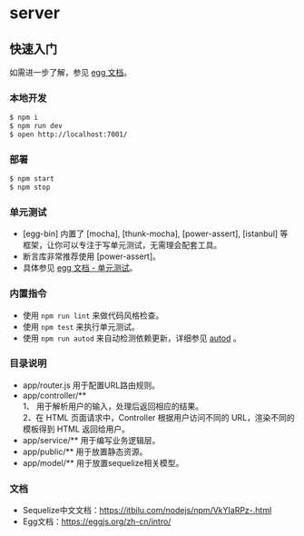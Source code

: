 # server



## 快速入门

<!-- 在此次添加使用文档 -->

如需进一步了解，参见 [egg 文档][egg]。

### 本地开发

```bash
$ npm i
$ npm run dev
$ open http://localhost:7001/
```

### 部署

```bash
$ npm start
$ npm stop
```

### 单元测试

- [egg-bin] 内置了 [mocha], [thunk-mocha], [power-assert], [istanbul] 等框架，让你可以专注于写单元测试，无需理会配套工具。
- 断言库非常推荐使用 [power-assert]。
- 具体参见 [egg 文档 - 单元测试](https://eggjs.org/zh-cn/core/unittest)。

### 内置指令

- 使用 `npm run lint` 来做代码风格检查。
- 使用 `npm test` 来执行单元测试。
- 使用 `npm run autod` 来自动检测依赖更新，详细参见 [autod](https://www.npmjs.com/package/autod) 。


[egg]: https://eggjs.org

### 目录说明

- app/router.js 用于配置URL路由规则。  
- app/controller/**  
   1、 用于解析用户的输入，处理后返回相应的结果。  
   2、在 HTML 页面请求中，Controller 根据用户访问不同的 URL，渲染不同的模板得到 HTML 返回给用户。
- app/service/** 用于编写业务逻辑层。
- app/public/** 用于放置静态资源。
- app/model/** 用于放置sequelize相关模型。

### 文档

 - Sequelize中文文档：https://itbilu.com/nodejs/npm/VkYIaRPz-.html
 - Egg文档：https://eggjs.org/zh-cn/intro/